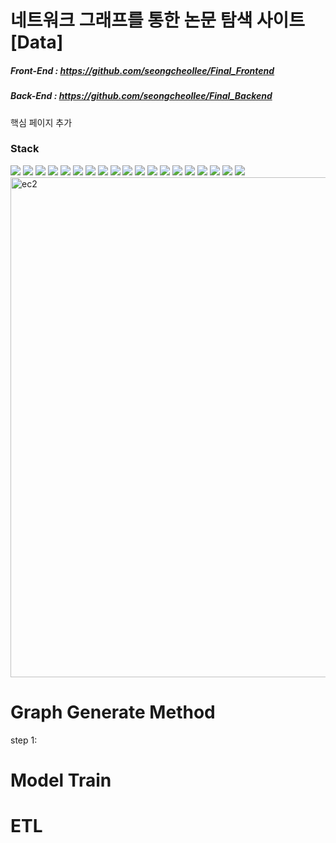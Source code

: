 # 네트워크 그래프를 통한 논문 탐색 사이트 [Data]

##### Front-End : https://github.com/seongcheollee/Final_Frontend 
##### Back-End : https://github.com/seongcheollee/Final_Backend
  
핵심 페이지 추가


### Stack
<div>
<img src="https://img.shields.io/badge/Python-3776AB?style=for-the-badge&logo=Python&logoColor=white">
<img src="https://img.shields.io/badge/FastAPI-009688?style=for-the-badge&logo=FastAPI&logoColor=white">  
<img src="https://img.shields.io/badge/pytorch-EE4C2C?style=for-the-badge&logo=pytorch&logoColor=white">
<img src="https://img.shields.io/badge/selenium-43B02A?style=for-the-badge&logo=selenium&logoColor=white">  

<img src="https://img.shields.io/badge/OpenJDK-437291?style=for-the-badge&logo=OepnJDK&logoColor=white">
<img src="https://img.shields.io/badge/React-61DAFB?style=for-the-badge&logo=React&logoColor=white">  
<img src="https://img.shields.io/badge/D3.js-F9A03C?style=for-the-badge&logo=D3.js&logoColor=white">  
<img src="https://img.shields.io/badge/Spring boot-6DB33F?style=for-the-badge&logo=Spring boot&logoColor=white">
<img src="https://img.shields.io/badge/Redis-DC382D?style=for-the-badge&logo=Redis&logoColor=white">


<img src="https://img.shields.io/badge/KciAPI-3B00B9?style=for-the-badge&logo=KciAPI&logoColor=white">
<img src="https://img.shields.io/badge/Elasticsearch-35BDB2?style=for-the-badge&logo=Elasticsearch&logoColor=white">
<img src="https://img.shields.io/badge/Kibana-005571?style=for-the-badge&logo=Kibana&logoColor=white">

<img src="https://img.shields.io/badge/amazonec2-FF9900?style=for-the-badge&logo=amazonec2&logoColor=white">
<img src="https://img.shields.io/badge/Ubuntu-E95420?style=for-the-badge&logo=Ubuntu&logoColor=white">  
<img src="https://img.shields.io/badge/apachehadoop-66CCFF?style=for-the-badge&logo=apachehadoop&logoColor=white">
<img src="https://img.shields.io/badge/Zookeeper-E95420?style=for-the-badge&logo=Zookeeper&logoColor=white">  
<img src="https://img.shields.io/badge/apachespark-E25A1C?style=for-the-badge&logo=apachespark&logoColor=white">
<img src="https://img.shields.io/badge/MongoDB-47A248?style=for-the-badge&logo=MongoDB&logoColor=white">
<img src="https://img.shields.io/badge/apacheairflow-017CEE?style=for-the-badge&logo=apacheairflow&logoColor=white">

</div>

<img width="800" alt="ec2" src="https://github.com/seongcheollee/EGG_Data/assets/59824783/e95dc848-d2c0-416d-b666-e3aee32c8738">



# Graph Generate Method
<div>
step 1: 

  
</div>


# Model Train



# ETL










